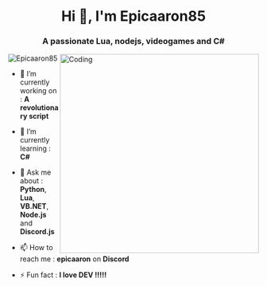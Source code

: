 <!-- [![MasterHead](https://1.bp.blogspot.com/-7A4WynwLsMw/XbBpCXG8fHI/AAAAAAAAMt4/uOa1bpLskYgrwGbllhSu2SDj_Mig8SXJQCLcBGAsYHQ/s1600/2000_600px.gif)](https://github.com/wiizzl) -->
<h1 align="center">Hi 👋, I'm Epicaaron85</h1>
<h3 align="center">A passionate Lua, nodejs, videogames and C#</h3>
<img align="right" alt="Coding" width="400" src="![image](https://github.com/user-attachments/assets/24b2c813-fa2a-4399-bf98-9aacee6480d7)
">

<p align="left"> <img src="https://komarev.com/ghpvc/?username=Epicaaron85&label=Profile%20views&color=0e75b6&style=flat" alt="Epicaaron85" /> </p>

- 🔭 I’m currently working on : **A revolutionary script**

- 🌱 I’m currently learning : **C#**

- 💬 Ask me about : **Python**, **Lua**, **VB.NET**, **Node.js** and **Discord.js**

- 📫 How to reach me : **epicaaron** on **Discord**

- ⚡ Fun fact : **I love DEV !!!!!**
